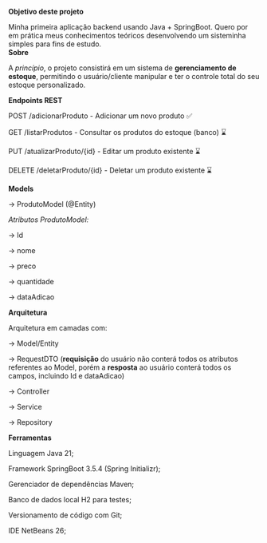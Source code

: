 **Objetivo deste projeto**

Minha primeira aplicação backend usando Java + SpringBoot. Quero por em prática meus conhecimentos teóricos desenvolvendo um sisteminha simples para fins de estudo.
<br>
**Sobre**

A *princípio*, o projeto consistirá em um sistema de **gerenciamento de estoque**, permitindo o usuário/cliente manipular e ter o controle total do seu estoque personalizado.

**Endpoints REST**

POST /adicionarProduto - Adicionar um novo produto ✅️ 

GET /listarProdutos - Consultar os produtos do estoque (banco) ⌛

PUT /atualizarProduto/{id} - Editar  um produto existente ⌛

DELETE /deletarProduto/{id} - Deletar um produto existente ⌛



**Models**

→ ProdutoModel (@Entity)

*Atributos ProdutoModel:*

→ Id

→ nome

→ preco

→ quantidade

→ dataAdicao

**Arquitetura**

Arquitetura em camadas com:

→ Model/Entity

→ RequestDTO (**requisição** do usuário não conterá todos os atributos referentes ao Model, porém a **resposta** ao usuário conterá todos os campos, incluindo Id e dataAdicao)

→ Controller

→ Service

→ Repository

**Ferramentas**

Linguagem Java 21;

Framework SpringBoot 3.5.4 (Spring Initializr);

Gerenciador de dependências Maven;

Banco de dados local H2 para testes;

Versionamento de código com Git;

IDE NetBeans 26;

